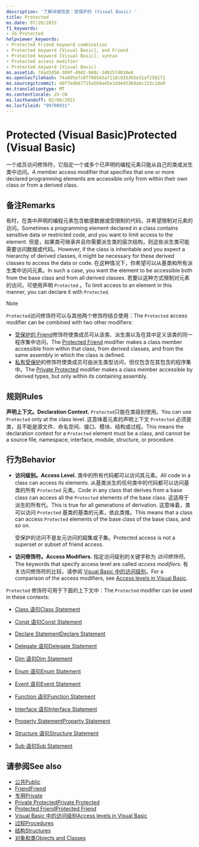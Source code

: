```yaml
---
description: '了解详细信息：受保护的 (Visual Basic) '
title: Protected
ms.date: 07/20/2015
f1_keywords:
- vb.Protected
helpviewer_keywords:
- Protected Friend keyword combination
- Protected keyword [Visual Basic], and Friend
- Protected keyword [Visual Basic], syntax
- Protected access modifier
- Protected keyword [Visual Basic]
ms.assetid: 74ad3d56-309f-49d2-b60c-1d0157d010e8
ms.openlocfilehash: 74a695e7c8ff06543a7118c935365e31af258171
ms.sourcegitcommit: ddf7edb67715a5b9a45e3dd44536dabc153c1de0
ms.translationtype: MT
ms.contentlocale: zh-CN
ms.lasthandoff: 02/06/2021
ms.locfileid: "99700931"
---
```

# <a name="protected-visual-basic"></a><span data-ttu-id="20130-103">Protected (Visual Basic)</span><span class="sxs-lookup"><span data-stu-id="20130-103">Protected (Visual Basic)</span></span>

<span data-ttu-id="20130-104">一个成员访问修饰符，它指定一个或多个已声明的编程元素只能从自己的类或派生类中访问。</span><span class="sxs-lookup"><span data-stu-id="20130-104">A member access modifier that specifies that one or more declared programming elements are accessible only from within their own class or from a derived class.</span></span>

## <a name="remarks"></a><span data-ttu-id="20130-105">备注</span><span class="sxs-lookup"><span data-stu-id="20130-105">Remarks</span></span>

<span data-ttu-id="20130-106">有时，在类中声明的编程元素包含敏感数据或受限制的代码，并希望限制对元素的访问。</span><span class="sxs-lookup"><span data-stu-id="20130-106">Sometimes a programming element declared in a class contains sensitive data or restricted code, and you want to limit access to the element.</span></span> <span data-ttu-id="20130-107">但是，如果类可继承并且你需要派生类的层次结构，则这些派生类可能需要访问数据或代码。</span><span class="sxs-lookup"><span data-stu-id="20130-107">However, if the class is inheritable and you expect a hierarchy of derived classes, it might be necessary for these derived classes to access the data or code.</span></span> <span data-ttu-id="20130-108">在这种情况下，你希望可以从基类和所有派生类中访问元素。</span><span class="sxs-lookup"><span data-stu-id="20130-108">In such a case, you want the element to be accessible both from the base class and from all derived classes.</span></span> <span data-ttu-id="20130-109">若要以这种方式限制对元素的访问，可使用声明 `Protected` 。</span><span class="sxs-lookup"><span data-stu-id="20130-109">To limit access to an element in this manner, you can declare it with `Protected`.</span></span>

> [!NOTE]
> <span data-ttu-id="20130-110">`Protected`访问修饰符可以与其他两个修饰符结合使用：</span><span class="sxs-lookup"><span data-stu-id="20130-110">The `Protected` access modifier can be combined with two other modifiers:</span></span>
>
> - <span data-ttu-id="20130-111">[受保护的 Friend](protected-friend.md)修饰符使类成员可从该类、派生类以及在其中定义该类的同一程序集中访问。</span><span class="sxs-lookup"><span data-stu-id="20130-111">The [Protected Friend](protected-friend.md) modifier makes a class member accessible from within that class, from derived classes, and from the same assembly in which the class is defined.</span></span>
> - <span data-ttu-id="20130-112">[私有受保护](private-protected.md)的修饰符使类成员可由派生类型访问，但仅包含在其包含的程序集中。</span><span class="sxs-lookup"><span data-stu-id="20130-112">The [Private Protected](private-protected.md) modifier makes a class member accessible by derived types, but only within its containing assembly.</span></span>

## <a name="rules"></a><span data-ttu-id="20130-113">规则</span><span class="sxs-lookup"><span data-stu-id="20130-113">Rules</span></span>

<span data-ttu-id="20130-114">**声明上下文。**</span><span class="sxs-lookup"><span data-stu-id="20130-114">**Declaration Context.**</span></span> <span data-ttu-id="20130-115">`Protected`只能在类级别使用。</span><span class="sxs-lookup"><span data-stu-id="20130-115">You can use `Protected` only at the class level.</span></span> <span data-ttu-id="20130-116">这意味着元素的声明上下文 `Protected` 必须是类，且不能是源文件、命名空间、接口、模块、结构或过程。</span><span class="sxs-lookup"><span data-stu-id="20130-116">This means the declaration context for a `Protected` element must be a class, and cannot be a source file, namespace, interface, module, structure, or procedure.</span></span>

## <a name="behavior"></a><span data-ttu-id="20130-117">行为</span><span class="sxs-lookup"><span data-stu-id="20130-117">Behavior</span></span>

- <span data-ttu-id="20130-118">**访问级别。**</span><span class="sxs-lookup"><span data-stu-id="20130-118">**Access Level.**</span></span> <span data-ttu-id="20130-119">类中的所有代码都可以访问其元素。</span><span class="sxs-lookup"><span data-stu-id="20130-119">All code in a class can access its elements.</span></span> <span data-ttu-id="20130-120">从基类派生的任何类中的代码都可以访问基类的所有 `Protected` 元素。</span><span class="sxs-lookup"><span data-stu-id="20130-120">Code in any class that derives from a base class can access all the `Protected` elements of the base class.</span></span> <span data-ttu-id="20130-121">这适用于派生的所有代。</span><span class="sxs-lookup"><span data-stu-id="20130-121">This is true for all generations of derivation.</span></span> <span data-ttu-id="20130-122">这意味着，类可以访问 `Protected` 基类的基类的元素，依此类推。</span><span class="sxs-lookup"><span data-stu-id="20130-122">This means that a class can access `Protected` elements of the base class of the base class, and so on.</span></span>

     <span data-ttu-id="20130-123">受保护的访问不是友元访问的超集或子集。</span><span class="sxs-lookup"><span data-stu-id="20130-123">Protected access is not a superset or subset of friend access.</span></span>

- <span data-ttu-id="20130-124">**访问修饰符。**</span><span class="sxs-lookup"><span data-stu-id="20130-124">**Access Modifiers.**</span></span> <span data-ttu-id="20130-125">指定访问级别的关键字称为 *访问修饰符*。</span><span class="sxs-lookup"><span data-stu-id="20130-125">The keywords that specify access level are called *access modifiers*.</span></span> <span data-ttu-id="20130-126">有关访问修饰符的比较，请参阅 [Visual Basic 中的访问级别](../../programming-guide/language-features/declared-elements/access-levels.md)。</span><span class="sxs-lookup"><span data-stu-id="20130-126">For a comparison of the access modifiers, see [Access levels in Visual Basic](../../programming-guide/language-features/declared-elements/access-levels.md).</span></span>

<span data-ttu-id="20130-127">`Protected` 修饰符可用于下面的上下文中：</span><span class="sxs-lookup"><span data-stu-id="20130-127">The `Protected` modifier can be used in these contexts:</span></span>

- [<span data-ttu-id="20130-128">Class 语句</span><span class="sxs-lookup"><span data-stu-id="20130-128">Class Statement</span></span>](../statements/class-statement.md)

- [<span data-ttu-id="20130-129">Const 语句</span><span class="sxs-lookup"><span data-stu-id="20130-129">Const Statement</span></span>](../statements/const-statement.md)

- [<span data-ttu-id="20130-130">Declare Statement</span><span class="sxs-lookup"><span data-stu-id="20130-130">Declare Statement</span></span>](../statements/declare-statement.md)

- [<span data-ttu-id="20130-131">Delegate 语句</span><span class="sxs-lookup"><span data-stu-id="20130-131">Delegate Statement</span></span>](../statements/delegate-statement.md)

- [<span data-ttu-id="20130-132">Dim 语句</span><span class="sxs-lookup"><span data-stu-id="20130-132">Dim Statement</span></span>](../statements/dim-statement.md)

- [<span data-ttu-id="20130-133">Enum 语句</span><span class="sxs-lookup"><span data-stu-id="20130-133">Enum Statement</span></span>](../statements/enum-statement.md)

- [<span data-ttu-id="20130-134">Event 语句</span><span class="sxs-lookup"><span data-stu-id="20130-134">Event Statement</span></span>](../statements/event-statement.md)

- [<span data-ttu-id="20130-135">Function 语句</span><span class="sxs-lookup"><span data-stu-id="20130-135">Function Statement</span></span>](../statements/function-statement.md)

- [<span data-ttu-id="20130-136">Interface 语句</span><span class="sxs-lookup"><span data-stu-id="20130-136">Interface Statement</span></span>](../statements/interface-statement.md)

- [<span data-ttu-id="20130-137">Property Statement</span><span class="sxs-lookup"><span data-stu-id="20130-137">Property Statement</span></span>](../statements/property-statement.md)

- [<span data-ttu-id="20130-138">Structure 语句</span><span class="sxs-lookup"><span data-stu-id="20130-138">Structure Statement</span></span>](../statements/structure-statement.md)

- [<span data-ttu-id="20130-139">Sub 语句</span><span class="sxs-lookup"><span data-stu-id="20130-139">Sub Statement</span></span>](../statements/sub-statement.md)

## <a name="see-also"></a><span data-ttu-id="20130-140">请参阅</span><span class="sxs-lookup"><span data-stu-id="20130-140">See also</span></span>

- [<span data-ttu-id="20130-141">公共</span><span class="sxs-lookup"><span data-stu-id="20130-141">Public</span></span>](public.md)
- [<span data-ttu-id="20130-142">Friend</span><span class="sxs-lookup"><span data-stu-id="20130-142">Friend</span></span>](friend.md)
- [<span data-ttu-id="20130-143">专用</span><span class="sxs-lookup"><span data-stu-id="20130-143">Private</span></span>](private.md)
- [<span data-ttu-id="20130-144">Private Protected</span><span class="sxs-lookup"><span data-stu-id="20130-144">Private Protected</span></span>](private-protected.md)
- [<span data-ttu-id="20130-145">Protected Friend</span><span class="sxs-lookup"><span data-stu-id="20130-145">Protected Friend</span></span>](protected-friend.md)
- [<span data-ttu-id="20130-146">Visual Basic 中的访问级别</span><span class="sxs-lookup"><span data-stu-id="20130-146">Access levels in Visual Basic</span></span>](../../programming-guide/language-features/declared-elements/access-levels.md)
- [<span data-ttu-id="20130-147">过程</span><span class="sxs-lookup"><span data-stu-id="20130-147">Procedures</span></span>](../../programming-guide/language-features/procedures/index.md)
- [<span data-ttu-id="20130-148">结构</span><span class="sxs-lookup"><span data-stu-id="20130-148">Structures</span></span>](../../programming-guide/language-features/data-types/structures.md)
- [<span data-ttu-id="20130-149">对象和类</span><span class="sxs-lookup"><span data-stu-id="20130-149">Objects and Classes</span></span>](../../programming-guide/language-features/objects-and-classes/index.md)
